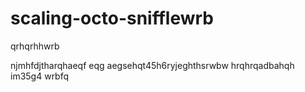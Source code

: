 # scaling-octo-snifflewrb
qrhqrhhwrb

njmhfdjtharqhaeqf
eqg
aegsehqt45h6ryjeghthsrwbw
hrqhrqadbahqh
im35g4
wrbfq
